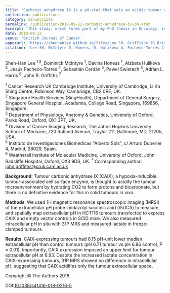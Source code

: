 ```yaml
---
title: "Carbonic anhydrase IX is a pH-stat that sets an acidic tumour extracellular pH in vivo"
collection: publications
category: manuscripts
permalink: /publication/2018-09-12-carbonic-anhydrase-ix-ph-stat
excerpt: 'This study, which forms part of my PhD thesis in Oncology, is the first to demonstrate that a hypoxia-associated tumour enzyme, carbonic anhydrase IX (CAIX) acidifies the tumor microenvironment in vivo. This study also uncovered a extracellular pH-stat mechanism for CAIX that maintains a more acidic environment within solid tumors.'
date: 2018-09-12
venue: 'British Journal of Cancer'
paperurl: 'https://shenhanlee.github.io/files/Lee SH, Griffiths JR_British Journal of Cancer_2018.pdf'
citation: 'Lee SH, McIntyre D, Honess, D, Hulikova A, Pacheco-Torres J, Cerdán S,Swietach, P, Harris AL, Griffiths JR. (2015). &quot;Carbonic anhydrase IX is a pH-stat that sets an acidic tumour extracellular pH in vivo.&quot; <i>British Journal of Cancer</i>. 119(5):622-630.'
---
```


Shen-Han Lee <sup>1 2</sup>, Dominick McIntyre <sup>1</sup>, Davina Honess <sup>1</sup>, Alzbeta Hulikova <sup>3</sup>, Jesús Pacheco-Torres <sup>4</sup>, Sebastián Cerdán <sup>5</sup>, Pawel Swietach <sup>3</sup>, Adrian L. Harris <sup>6</sup>, John R. Griffiths <sup>7</sup>  

<sup>1</sup> Cancer Research UK Cambridge Institute, University of Cambridge, Li Ka Shing Centre, Robinson Way, Cambridge, CB2 0RE, UK.  
<sup>2</sup> Singapore Health Services (SingHealth), Department of General Surgery, Singapore General Hospital, Academia, College Road, Singapore, 169856, Singapore.  
<sup>3</sup> Department of Physiology, Anatomy & Genetics, University of Oxford, Parks Road, Oxford, OX1 3PT, UK.  
<sup>4</sup> Division of Cancer Imaging Research, The Johns Hopkins University School of Medicine, 720 Rutland Avenue, Traylor 211, Baltimore, MD, 21205, USA.  
<sup>5</sup> Instituto de Investigaciones Biomédicas "Alberto Sols", c/ Arturo Duperier 4, Madrid, 28029, Spain.  
<sup>6</sup> Weatherall Institute of Molecular Medicine, University of Oxford, John Radcliffe Hospital, Oxford, OX3 9DS, UK.
<sup>*</sup> Corresponding author: john.griffiths@cruk.cam.ac.uk  

<b>Background</b>: Tumour carbonic anhydrase IX (CAIX), a hypoxia-inducible tumour-associated cell surface enzyme, is thought to acidify the tumour microenvironment by hydrating CO2 to form protons and bicarbonate, but there is no definitive evidence for this in solid tumours in vivo.

<b>Methods</b>: We used 1H magnetic resonance spectroscopic imaging (MRSI) of the extracellular pH probe imidazolyl succinic acid (ISUCA) to measure and spatially map extracellular pH in HCT116 tumours transfected to express CAIX and empty vector controls in SCID mice. We also measured intracellular pH in situ with 31P MRS and measured lactate in freeze-clamped tumours.

<b>Results</b>: CAIX-expressing tumours had 0.15 pH-unit lower median extracellular pH than control tumours (pH 6.71 tumour vs pH 6.86 control, P = 0.01). Importantly, CAIX expression imposed an upper limit for tumour extracellular pH at 6.93. Despite the increased lactate concentration in CAIX-expressing tumours, 31P MRS showed no difference in intracellular pH, suggesting that CAIX acidifies only the tumour extracellular space.

Copyright © The Authors 2018

DOI:[10.1038/s41416-018-0216-5](https://doi.org/10.1038/s41416-018-0216-5) 
